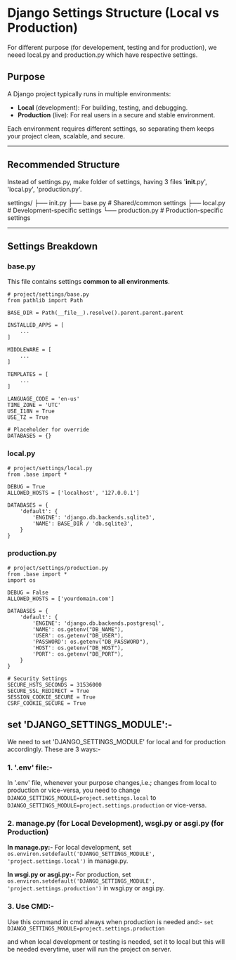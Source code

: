 # Django Settings Structure (Local vs Production)

For different purpose (for developement, testing and for production), we neeed local.py and production.py which have respective settings.

## Purpose

A Django project typically runs in multiple environments:

- **Local** (development): For building, testing, and debugging.
- **Production** (live): For real users in a secure and stable environment.

Each environment requires different settings, so separating them keeps your project clean, scalable, and secure.

---

## Recommended Structure

Instead of settings.py, make folder of settings, having 3 files '__init__.py', 'local.py', 'production.py'.

settings/
├── init.py
├── base.py # Shared/common settings
├── local.py # Development-specific settings
└── production.py # Production-specific settings


---

## Settings Breakdown

### base.py

This file contains settings **common to all environments**.

```
# project/settings/base.py
from pathlib import Path

BASE_DIR = Path(__file__).resolve().parent.parent.parent

INSTALLED_APPS = [
    ...
]

MIDDLEWARE = [
    ...
]

TEMPLATES = [
    ...
]

LANGUAGE_CODE = 'en-us'
TIME_ZONE = 'UTC'
USE_I18N = True
USE_TZ = True

# Placeholder for override
DATABASES = {}
```

### local.py
```aiignore
# project/settings/local.py
from .base import *

DEBUG = True
ALLOWED_HOSTS = ['localhost', '127.0.0.1']

DATABASES = {
    'default': {
        'ENGINE': 'django.db.backends.sqlite3',
        'NAME': BASE_DIR / 'db.sqlite3',
    }
}

```

### production.py
```aiignore
# project/settings/production.py
from .base import *
import os

DEBUG = False
ALLOWED_HOSTS = ['yourdomain.com']

DATABASES = {
    'default': {
        'ENGINE': 'django.db.backends.postgresql',
        'NAME': os.getenv("DB_NAME"),
        'USER': os.getenv("DB_USER"),
        'PASSWORD': os.getenv("DB_PASSWORD"),
        'HOST': os.getenv("DB_HOST"),
        'PORT': os.getenv("DB_PORT"),
    }
}

# Security Settings
SECURE_HSTS_SECONDS = 31536000
SECURE_SSL_REDIRECT = True
SESSION_COOKIE_SECURE = True
CSRF_COOKIE_SECURE = True
```

## set 'DJANGO_SETTINGS_MODULE':-
We need to set 'DJANGO_SETTINGS_MODULE' for local and for production accordingly.
These are 3 ways:-

### 1. '.env' file:-
In '.env' file, whenever your purpose changes,i.e.; changes from local to production or vice-versa, 
you need to change `DJANGO_SETTINGS_MODULE=project.settings.local` to `DJANGO_SETTINGS_MODULE=project.settings.production` or vice-versa.

### 2. manage.py (for Local Development), wsgi.py or asgi.py (for Production)
**In manage.py:-**
For local development, set `os.environ.setdefault('DJANGO_SETTINGS_MODULE', 'project.settings.local')` in manage.py.

**In wsgi.py or asgi.py:-**
For production, set `os.environ.setdefault('DJANGO_SETTINGS_MODULE', 'project.settings.production')` in wsgi.py or asgi.py.

### 3. Use CMD:-
Use this command in cmd always when production is needed and:-
`set DJANGO_SETTINGS_MODULE=project.settings.production`

and when local development or testing is needed, set it to local but this will be needed everytime, user will run the project on server.

 

